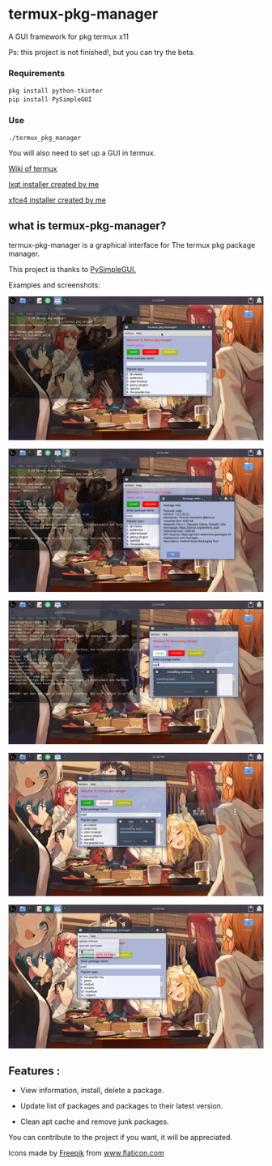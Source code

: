 # termux-pkg-manager
A GUI framework for pkg termux x11

Ps: this project is not finished!, but you can try the beta. 

### Requirements

```bash
pkg install python-tkinter
pip install PySimpleGUI
```

### Use 

```
./termux_pkg_manager
```

You will also need to set up a GUI in termux.

[Wiki of termux](https://wiki.termux.com/wiki/Graphical_Environment) 

[lxqt installer created by me](https://github.com/Yisus7u7/termux-desktop-lxqt) 

[xfce4 installer created by me](https://github.com/Yisus7u7/termux-desktop-xfce)

## what is termux-pkg-manager? 

termux-pkg-manager is a graphical interface for 
The termux pkg package manager.

This project is thanks to [PySimpleGUI.](https://github.com/PySimpleGUI/PySimpleGUI)

Examples and screenshots:

![image](./preview/image1.png)

![image](./preview/image2.png)

![image](./preview/image3.png)

![image](./preview/image4.png)

![image](./preview/image5.png)

## Features :

- View information, install, delete a package. 

- Update list of packages and packages to their latest version. 

- Clean apt cache and remove junk packages. 

You can contribute to the project if you want, it will be appreciated. 

<div>Icons made by <a href="https://www.freepik.com" title="Freepik">Freepik</a> from <a href="https://www.flaticon.com/" title="Flaticon">www.flaticon.com</a></div>
